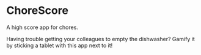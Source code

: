 # ChoreScore

A high score app for chores.

Having trouble getting your colleagues to empty the dishwasher? Gamify it by sticking a tablet with this app next to it!

